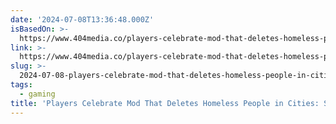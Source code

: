```yaml
---
date: '2024-07-08T13:36:48.000Z'
isBasedOn: >-
  https://www.404media.co/players-celebrate-mod-that-deletes-homeless-people-in-cities-skylines-ii/
link: >-
  https://www.404media.co/players-celebrate-mod-that-deletes-homeless-people-in-cities-skylines-ii/
slug: >-
  2024-07-08-players-celebrate-mod-that-deletes-homeless-people-in-cities-skylines-ii
tags:
  - gaming
title: 'Players Celebrate Mod That Deletes Homeless People in Cities: Skylines II'
---
```

 
